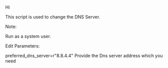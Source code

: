 Hi 

This script is used to change the DNS Server.

Note:

Run as a system user.

Edit Parameters:

 preferred_dns_server=r"8.8.4.4"                     Provide the Dns server address which you need 